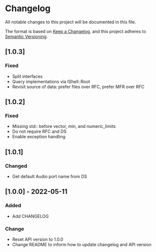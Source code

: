 # Changelog

All notable changes to this project will be documented in this file.

The format is based on [Keep a Changelog](https://keepachangelog.com/en/1.0.0/),
and this project adheres to [Semantic Versioning](https://semver.org/spec/v2.0.0.html).

## [1.0.3]
### Fixed
- Split interfaces
- Query implementations via IShell::Root
- Revisit source of data: prefer files over RFC, prefer MFR over RFC

## [1.0.2]
### Fixed
- Missing std:: before vector, min, and numeric_limits
- Do not require RFC and DS
- Enable exception handling

## [1.0.1]
### Changed
- Get default Audio port name from DS

## [1.0.0] - 2022-05-11
### Added
- Add CHANGELOG

### Change
- Reset API version to 1.0.0
- Change README to inform how to update changelog and API version
